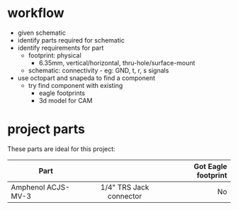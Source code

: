 # workflow
* given schematic
* identify parts required for schematic
* identify requirements for part 
  * footprint: physical
    * 6.35mm, vertical/horizontal, thru-hole/surface-mount
  * schematic: connectivity - eg: GND, t, r, s signals  
* use octopart and snapeda to find a component
  * try find component with existing 
    * eagle footprints
    * 3d model for CAM

# project parts 
These parts are ideal for this project: 


| Part        |            | Got Eagle footprint  |
| ------------- |:-------------:| -----:|
| Amphenol ACJS-MV-3 | 1/4" TRS Jack connector | No |

  
